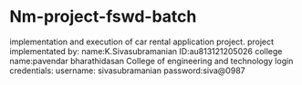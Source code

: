 # Nm-project-fswd-batch
implementation and execution of car rental application project.
project implementated by:
name:K.Sivasubramanian
ID:au813121205026
college name:pavendar bharathidasan College of engineering and technology 
login credentials:
username: sivasubramanian
password:siva@0987
